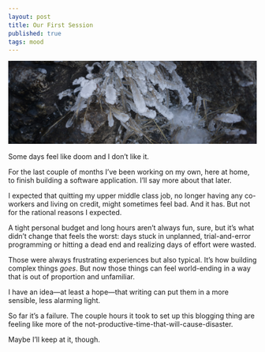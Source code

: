 ```yaml
---
layout: post
title: Our First Session
published: true
tags: mood
---
```

![frosty](/assets/images/2024-11-10-first-session.jpg)

Some days feel like doom and I don’t like it.

For the last couple of months I’ve been working on my own, here at home, to finish building a software application. I’ll say more about that later.

I expected that quitting my upper middle class job, no longer having any co-workers and living on credit, might sometimes feel bad. And it has. But not for the rational reasons I expected.

A tight personal budget and long hours aren’t always fun, sure, but it’s what didn’t change that feels the worst: days stuck in unplanned, trial-and-error programming or hitting a dead end and realizing days of effort were wasted.

Those were always frustrating experiences but also typical. It’s how building complex things *goes*. But now those things can feel world-ending in a way that is out of proportion and unfamiliar.

I have an idea—at least a hope—that writing can put them in a more sensible, less alarming light.

So far it’s a failure. The couple hours it took to set up this blogging thing are feeling like more of the not-productive-time-that-will-cause-disaster.

Maybe I’ll keep at it, though.